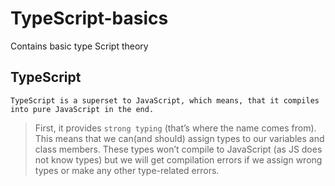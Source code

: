 # TypeScript-basics
Contains basic type Script theory

## **TypeScript**
```TypeScript is a superset to JavaScript, which means, that it compiles into pure JavaScript in the end.```
>First, it provides `strong typing` (that’s where the name comes from).
This means that we can(and should) assign types to our variables and class members. These types won’t compile to
JavaScript (as JS does not know types) but we will get compilation errors if we assign wrong types or make any 
other type-related errors.


